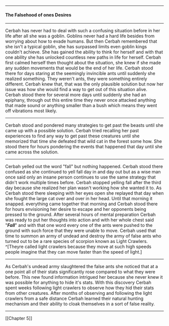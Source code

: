 ***
#### The Falsehood of ones Desires
***

Cerbah has never had to deal with such a confusing situation before in her life after all she was a goblin. Goblins never had a hard life besides from worrying about how to evade humans. But then Cerbah remembered that she isn't a typical goblin, she has surpassed limits even goblin kings couldn't achieve. She has gained the ability to think for herself and with that one ability she has unlocked countless new paths in life for herself. Cerbah first calmed herself then thought about the situation, she knew if she made any sudden movements that would be the end of her life. Cerbah stood there for days staring at the seemingly invincible ants until suddenly she realized something. They weren't ants, they were something entirely different. Cerbah knew that, that was the only plausible solution but now her issue was how she would find a way to get out of this situation alive. Cerbah stood there for several more days until suddenly she had an epiphany, through out this entire time they never once attacked anything that made sound or anything smaller than a bush which means they went off vibrations most likely.
*** 
Cerbah stood and pondered many strategies to get past the beasts until she came up with a possible solution. Cerbah tried recalling her past experiences to find any way to get past these creatures until she memorized that time she defeated that wild cat in the forest some how. She stood there for hours pondering the events that happened that day until she came across the solution.
***
Cerbah yelled out the word "fall" but nothing happened. Cerbah stood there confused as she continued to yell fall day in and day out but as a wise man once said only an insane person continues to use the same strategy that didn't work multiple times before. Cerbah stopped yelling fall after the third day because she realized her plan wasn't working how she wanted it to. As Cerbah stood there sleeping with her eyes open she replayed that day when she fought the large cat over and over in her head. Until that morning it snapped. everything came together that morning and Cerbah stood there for hours envisioning her desire to escape and her opponents being pressed to the ground. After several hours of mental preparation Cerbah was ready to put her thoughts into action and with her whole chest said "***Fall***" and with that one word every one of the ants were pushed to the ground with such force that they were unable to move. Cerbah used that time to summon an army of undead and destroy the army of false ants who turned out to be a rare species of scorpion known as Light Crawlers.
^[Theyre called light crawlers because they move at such high speeds people imagine that they can move faster than the speed of light.] 
***
As Cerbah's undead army slaughtered the false ants she noticed that at a one point all of their stats significantly rose compared to what they were before. This new found information intrigued her because she never knew it was possible for anything to hide it's stats. With this discovery Cerbah spent weeks following light crawlers to observe how they hid their stats from other creatures. After months of observing and following the light crawlers from a safe distance Cerbah learned their natural hunting mechanism and their ability to cloak themselves in a sort of false reality.
***
[[Chapter 5]]